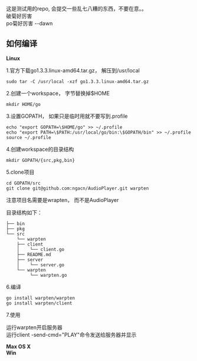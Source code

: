 这是测试用的repo, 会提交一些乱七八糟的东西，不要在意。。   
破菊好厉害  
po菊好厉害 --dawn  
 
如何编译 
------- 
 
**Linux** 
 
1.官方下载go1.3.3.linux-amd64.tar.gz， 解压到/usr/local 
```
sudo tar -C /usr/local -xzf go1.3.3.linux-amd64.tar.gz 
```

2.创建一个workspace， 字节替换掉$HOME  
```
mkdir HOME/go  
```

3.设置GOPATH， 如果只是临时用就不要写到.profile
``` 
echo "export GOPATH=\$HOME/go" >> ~/.profile  
echo "export PATH=\$PATH:/usr/local/go/bin:\$GOPATH/bin" >> ~/.profile  
source ~/.profile  
```
 
4.创建workspace的目录结构
```  
mkdir GOPATH/{src,pkg,bin}  
```
 
5.clone项目
```  
cd GOPATH/src  
git clone git@github.com:ngacn/AudioPlayer.git warpten
```  
注意项目名需要是wrapten， 而不是AudioPlayer  
 
目录结构如下：  
```  
├── bin  
├── pkg  
└── src  
    └── warpten  
    ├── client  
    │    └── client.go  
    ├── README.md  
    ├── server  
    │    └── server.go  
    └── warpten  
         └── warpten.go  
```  
6.编译
```  
go install warpten/warpten  
go install warpten/client  
 ```

7.使用  
  
运行warpten开启服务器  
运行client -send-cmd="PLAY"命令发送给服务器并显示  
 
**Max OS X**  
**Win**  
